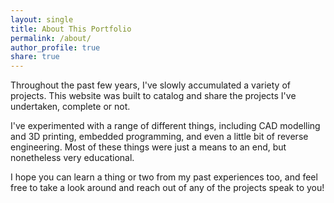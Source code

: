 ```yaml
---
layout: single
title: About This Portfolio
permalink: /about/
author_profile: true
share: true
---
```


Throughout the past few years, I've slowly accumulated a variety of projects. This website was built to catalog and share the projects I've undertaken, complete or not. 


I've experimented with a range of different things, including CAD modelling and 3D printing, embedded programming, and even a little bit of reverse engineering.
Most of these things were just a means to an end, but nonetheless very educational.


I hope you can learn a thing or two from my past experiences too, and feel free to take a look around and reach out of any of the projects speak to you!